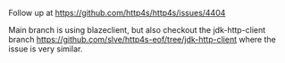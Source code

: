 Follow up at https://github.com/http4s/http4s/issues/4404

Main branch is using blazeclient,
but also checkout the jdk-http-client branch
https://github.com/slve/http4s-eof/tree/jdk-http-client
where the issue is very similar.
